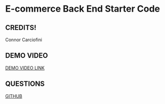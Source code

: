 # E-commerce Back End Starter Code
## CREDITS!
Connor Carciofini
## DEMO VIDEO
[DEMO VIDEO LINK](https://www.youtube.com/watch?v=mDfIK5YPe4M)
## QUESTIONS
[GITHUB](https://www.github.com/kingSHLERM)